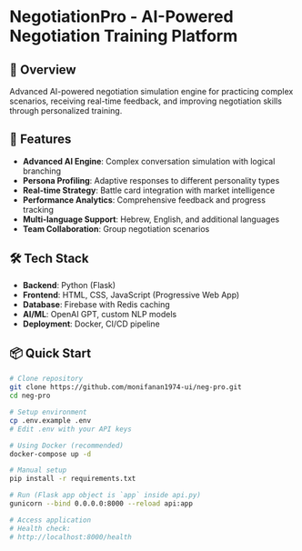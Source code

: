 # NegotiationPro - AI-Powered Negotiation Training Platform

## 🎯 Overview
Advanced AI-powered negotiation simulation engine for practicing complex scenarios, receiving real-time feedback, and improving negotiation skills through personalized training.

## 🚀 Features
- **Advanced AI Engine**: Complex conversation simulation with logical branching
- **Persona Profiling**: Adaptive responses to different personality types
- **Real-time Strategy**: Battle card integration with market intelligence
- **Performance Analytics**: Comprehensive feedback and progress tracking
- **Multi-language Support**: Hebrew, English, and additional languages
- **Team Collaboration**: Group negotiation scenarios

## 🛠️ Tech Stack
- **Backend**: Python (Flask)
- **Frontend**: HTML, CSS, JavaScript (Progressive Web App)
- **Database**: Firebase with Redis caching
- **AI/ML**: OpenAI GPT, custom NLP models
- **Deployment**: Docker, CI/CD pipeline

## 📦 Quick Start
```bash
# Clone repository
git clone https://github.com/monifanan1974-ui/neg-pro.git
cd neg-pro

# Setup environment
cp .env.example .env
# Edit .env with your API keys

# Using Docker (recommended)
docker-compose up -d

# Manual setup
pip install -r requirements.txt

# Run (Flask app object is `app` inside api.py)
gunicorn --bind 0.0.0.0:8000 --reload api:app

# Access application
# Health check:
# http://localhost:8000/health
